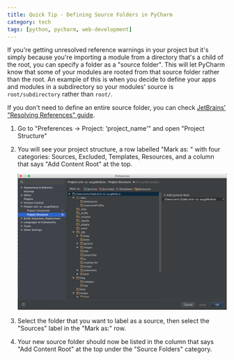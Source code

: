 ```yaml
---
title: Quick Tip - Defining Source Folders in PyCharm
category: tech
tags: [python, pycharm, web-development]
---
```


If you're getting unresolved reference warnings in your project but it's simply because you're importing a module
from a directory that's a child of the root, you can specify a folder as a "source folder". This will let PyCharm
know that some of your modules are rooted from that source folder rather than the root.
An example of this is when you decide to define your apps and modules in a subdirectory
so your modules' source is `root/subdirectory` rather than `root/`.

If you don't need to define an entire source folder, you can check
[JetBrains' "Resolving References" guide](https://www.jetbrains.com/pycharm/help/resolving-references.html).

1. Go to "Preferences -> Project: 'project_name'" and open "Project Structure"
2. You will see your project structure, a row labelled "Mark as: " with four categories: Sources, Excluded, Templates, Resources, and a column that says "Add Content Root" at the top.

    <img src="/images/blog/posts/pycharm-project-structure.png" alt="PyCharm project structure" style="max-height: 400px">

3. Select the folder that you want to label as a source, then select the "Sources" label in the "Mark as:"
row.

4. Your new source folder should now be listed in the column that says "Add Content Root" at the top under the "Source Folders" category.
